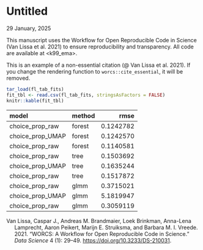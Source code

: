 Untitled
================
29 January, 2025

This manuscript uses the Workflow for Open Reproducible Code in Science
(Van Lissa et al. 2021) to ensure reproducibility and transparency. All
code <!--and data--> are available at <k99_ema>.

This is an example of a non-essential citation (@ Van Lissa et al.
2021). If you change the rendering function to `worcs::cite_essential`,
it will be removed.

``` r
tar_load(fl_tab_fits)
fit_tbl <- read.csv(fl_tab_fits, stringsAsFactors = FALSE)
knitr::kable(fit_tbl)
```

| model            | method |      rmse |
|:-----------------|:-------|----------:|
| choice_prop_raw  | forest | 0.1242782 |
| choice_prop_UMAP | forest | 0.1242570 |
| choice_prop_raw  | forest | 0.1140581 |
| choice_prop_raw  | tree   | 0.1503692 |
| choice_prop_UMAP | tree   | 0.1635244 |
| choice_prop_raw  | tree   | 0.1517872 |
| choice_prop_raw  | glmm   | 0.3715021 |
| choice_prop_UMAP | glmm   | 5.1819947 |
| choice_prop_raw  | glmm   | 0.3059119 |

<div id="refs" class="references csl-bib-body hanging-indent"
entry-spacing="0">

<div id="ref-vanlissaWORCSWorkflowOpen2021" class="csl-entry">

Van Lissa, Caspar J., Andreas M. Brandmaier, Loek Brinkman, Anna-Lena
Lamprecht, Aaron Peikert, Marijn E. Struiksma, and Barbara M. I. Vreede.
2021. “WORCS: A Workflow for Open Reproducible Code in Science.” *Data
Science* 4 (1): 29–49. <https://doi.org/10.3233/DS-210031>.

</div>

</div>
